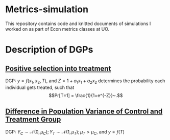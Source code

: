 # Metrics-simulation

This repository contains code and knitted documents of simulations I worked on as part of Econ metrics classes at UO.

# Description of DGPs

## [Positive selection into treatment]("code/metrics_khurana_A1_01202025.Rmd")

DGP: $y = f(x_{1}, x_{2}, T),$ and $Z = 1 + a_1x_1 + a_2x_2$ determines the probability each individual gets treated, such that $$Pr[T=1] = \frac{1}{1+e^{-Z}}~.$$

## [Difference in Population Variance of Control and Treatment Group]("code/metrics_khurana_A2_02042025.Rmd")

DGP: $Y_C \sim \mathcal{N}(0, \mu_C); Y_T \sim \mathcal{N}(1, \mu_T); \mu_T > \mu_C$, and $y = f(T)$
